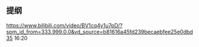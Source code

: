 ## 提纲

https://www.bilibili.com/video/BV1cq4y1u7pD/?spm_id_from=333.999.0.0&vd_source=b81616a45fd239becaebfee25e0dbd35 16:20
